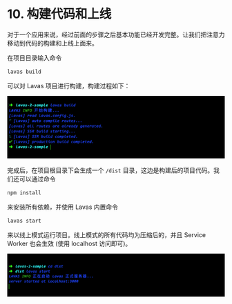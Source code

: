 # 10. 构建代码和上线

对于一个应用来说，经过前面的步骤之后基本功能已经开发完整。让我们把注意力移动到代码的构建和上线上面来。

在项目目录输入命令

```bash
lavas build
```

可以对 Lavas 项目进行构建，构建过程如下：

![lavas-build](./images/lavas-build.png)

完成后，在项目根目录下会生成一个 `/dist` 目录，这边是构建后的项目代码。我们还可以通过命令

```bash
npm install
```

来安装所有依赖，并使用 Lavas 内置命令

```bash
lavas start
```

来以线上模式运行项目。线上模式的所有代码均为压缩后的，并且 Service Worker 也会生效 (使用 localhost 访问即可)。

![lavas-start](./images/lavas-start.png)
